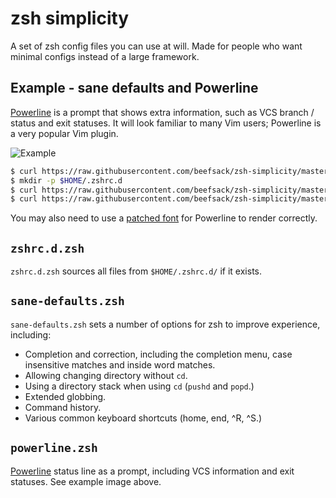 # zsh simplicity

A set of zsh config files you can use at will. Made for people who want minimal configs instead of a large framework.

## Example - sane defaults and Powerline

[Powerline](https://github.com/powerline/powerline) is a prompt that shows extra information, such as VCS branch / status and exit statuses.  It will look familiar to many Vim users; Powerline is a very popular Vim plugin.

![Example](http://i.imgur.com/vgybcxF.png)

```bash
$ curl https://raw.githubusercontent.com/beefsack/zsh-simplicity/master/zshrc.d.zsh > $HOME/.zshrc
$ mkdir -p $HOME/.zshrc.d
$ curl https://raw.githubusercontent.com/beefsack/zsh-simplicity/master/sane-defaults.zsh > $HOME/.zshrc.d/
$ curl https://raw.githubusercontent.com/beefsack/zsh-simplicity/master/powerline.zsh > $HOME/.zshrc.d/
```

You may also need to use a [patched font](https://github.com/powerline/fonts) for Powerline to render correctly.

## `zshrc.d.zsh`

`zshrc.d.zsh` sources all files from `$HOME/.zshrc.d/` if it exists.

## `sane-defaults.zsh`

`sane-defaults.zsh` sets a number of options for zsh to improve experience, including:

* Completion and correction, including the completion menu, case insensitive matches and inside word matches.
* Allowing changing directory without `cd`.
* Using a directory stack when using `cd` (`pushd` and `popd`.)
* Extended globbing.
* Command history.
* Various common keyboard shortcuts (home, end, ^R, ^S.)

## `powerline.zsh`

[Powerline](https://github.com/powerline/powerline) status line as a prompt, including VCS information and exit statuses.  See example image above.
